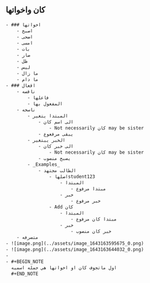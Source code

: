 ## كان واخواتها
	- ### اخواتها
		- اصبح
		- اضحى
		- امسى
		- بات
		- صار
		- ظل
		- ليس
		- ما زال
		- ما دام
	- ### اقعال
		- ناقصه
			- فاعلها
			- المفعول بها
		- ناسخه
			- المبتدا يتغير
				- الى اسم كان
					- Not necessarily كان may be sister
				- يبقى مرفعوع
			- الخبر ييتغير
				- الى خبر كان
					- Not necessarily كان may be sister
				- يصبح منصوب
			- _Examples_
				- الطالب مجتهد
					- اصلهاstudent123
						- المبتدا
							- مبتدا مرفوع
						- خبر
							- خبر مرفوع
					- Add كان
						- المبتدا
							- مبتدا كان مرفوع
						- خبر
							- خبر كان منصوب
		- متصرفه
	- ![image.png](../assets/image_1643163595675_0.png)
	- ![image.png](../assets/image_1643163644032_0.png)
	-
	- #+BEGIN_NOTE
	  اول ماتجوف كان او اخواتها هي جمله اسميه
	  #+END_NOTE